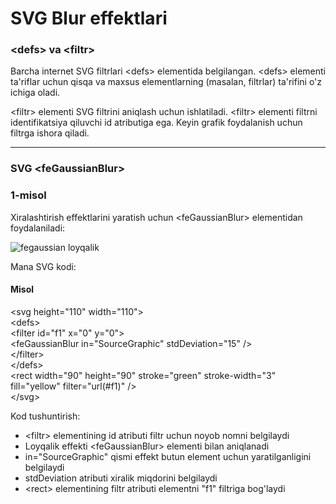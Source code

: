 # SVG Blur effektlari

### \<defs> va \<filtr>

Barcha internet SVG filtrlari \<defs> elementida belgilangan. \<defs> elementi ta'riflar uchun qisqa va maxsus elementlarning (masalan, filtrlar) ta'rifini o'z ichiga oladi.

\<filtr> elementi SVG filtrini aniqlash uchun ishlatiladi. \<filtr> elementi filtrni identifikatsiya qiluvchi id atributiga ega. Keyin grafik foydalanish uchun filtrga ishora qiladi.

***

### SVG \<feGaussianBlur>

### 1-misol

Xiralashtirish effektlarini yaratish uchun \<feGaussianBlur> elementidan foydalaniladi:

![fegaussian loyqalik](https://www.w3schools.com/graphics/svg\_fegaussianblur.jpg)

Mana SVG kodi:

#### Misol

\<svg height="110" width="110">\
&#x20; \<defs>\
&#x20;   \<filter id="f1" x="0" y="0">\
&#x20;     \<feGaussianBlur in="SourceGraphic" stdDeviation="15" />\
&#x20;   \</filter>\
&#x20; \</defs>\
&#x20; \<rect width="90" height="90" stroke="green" stroke-width="3"\
&#x20; fill="yellow" filter="url(#f1)" />\
\</svg>

Kod tushuntirish:

* \<filtr> elementining id atributi filtr uchun noyob nomni belgilaydi
* Loyqalik effekti \<feGaussianBlur> elementi bilan aniqlanadi
* in="SourceGraphic" qismi effekt butun element uchun yaratilganligini belgilaydi
* stdDeviation atributi xiralik miqdorini belgilaydi
* \<rect> elementining filtr atributi elementni "f1" filtriga bog'laydi
